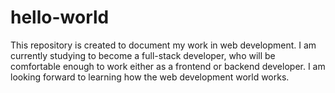 # hello-world
This repository is created to document my work in web development.
I am currently studying to become a full-stack developer, who will be comfortable enough to work either as a frontend or backend developer. I am looking forward to learning how the web development world works.
